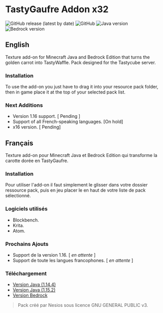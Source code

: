 
# TastyGaufre Addon x32

![GitHub release (latest by date)](https://img.shields.io/github/v/release/N3siOS/TastyGaufre_Addon) ![GitHub](https://img.shields.io/github/license/N3siOS/TastyGaufre_Addon) ![Java version](https://img.shields.io/badge/Java%20version-1.15.2-yellow) ![Bedrock version](https://img.shields.io/badge/Bedrock%20version-1.14.30-green)

## English

Texture add-on for Minecraft Java and Bedrock Edition that turns the golden carrot into TastyWaffle.
Pack designed for the Tastycube server.

### Installation

To use the add-on you just have to drag it into your resource pack folder, then in game
place it at the top of your selected pack list.

### Next Additions

- Version 1.16 support. [ Pending ]
- Support of all French-speaking languages. [​On hold]
- x16 version. [​ Pending]

## Français

Texture add-on pour Minecraft Java et Bedrock Edition qui transforme la carotte dorée en TastyGaufre.

### Installation

Pour utiliser l'add-on il faut simplement le glisser dans votre dossier ressource pack, puis en jeu
placer le en haut de votre liste de pack sélectionné.

### Logiciels utilisés

- Blockbench.
- Krita.
- Atom.

### Prochains Ajouts

- Support de la version 1.16. [ _en attente_ ]
- Support de toute les langues francophones. [ _en attente_ ]

### Téléchargement

- [Version Java (1.14.4)](https://github.com/N3siOS/TastyGaufre_Addon/releases/download/v1.0/TastyGaufre.Addon.x32.1.14.x.zip)
- [Version Java (1.15.2)](https://github.com/N3siOS/TastyGaufre_Addon/releases/download/v1.0/TastyGaufre-Addonx32.1.15.2.zip)
- [Version Bedrock](https://github.com/N3siOS/TastyGaufre_Addon/releases/download/v1.0/TastyGaufre_Bedrock_x32_Resource_Pack_Beta.mcpack)

> Pack créé par Nesios sous licence GNU GENERAL PUBLIC v3.
